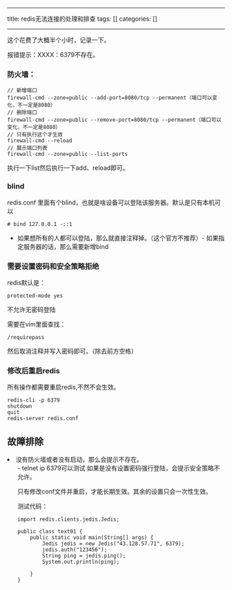 
--- 
title:  redis无法连接的处理和排查 
tags: []
categories: [] 

---
这个花费了大概半个小时，记录一下。

报错提示：XXXX：6379不存在。

### 防火墙：

```
// 新增端口
firewall-cmd --zone=public --add-port=8080/tcp --permanent（端口可以变化，不一定是8080）
// 删除端口
firewall-cmd --zone=public --remove-port=8080/tcp --permanent（端口可以变化，不一定是8080）
// 只有执行这个才生效
firewall-cmd --reload
// 展示端口列表
firewall-cmd --zone=public --list-ports

```

执行一下list然后执行一下add、reload即可。

### blind

redis.conf 里面有个blind，也就是啥设备可以登陆该服务器。默认是只有本机可以

```
# bind 127.0.0.1 -::1

```
- 如果想所有的人都可以登陆，那么就直接注释掉。（这个官方不推荐）- 如果指定服务器的话，那么需要新增bind
### 需要设置密码和安全策略拒绝

redis默认是：

```
protected-mode yes

```

不允许无密码登陆

需要在vim里面查找：

```
/requirepass

```

然后取消注释并写入密码即可。（除去前方空格）

### 修改后重启redis

所有操作都需要重启redis,不然不会生效。

```
redis-cli -p 6379
shutdown
quit
redis-server redis.conf

```

## 故障排除
<li> 没有防火墙或者没有启动，那么会提示不存在。 
  <ul>- telnet ip 6379可以测试
如果是没有设置密码强行登陆，会提示安全策略不允许。

只有修改conf文件并重启，才能长期生效。其余的设置只会一次性生效。

测试代码：

```
import redis.clients.jedis.Jedis;

public class text01 {
    public static void main(String[] args) {
        Jedis jedis = new Jedis("43.128.57.71", 6379);
        jedis.auth("123456");
        String ping = jedis.ping();
        System.out.println(ping);

    }
}

```
